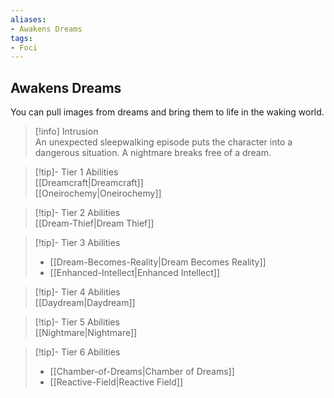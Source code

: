 ```yaml
---
aliases:
- Awakens Dreams
tags:
- Foci
---
```


  
## Awakens Dreams  
You can pull images from dreams and bring them to life in the waking world.  
 >[!info] Intrusion  
>An unexpected sleepwalking episode puts the character into a dangerous situation. A nightmare breaks free of a dream.   

>[!tip]- Tier 1 Abilities  
>[[Dreamcraft|Dreamcraft]]  
>[[Oneirochemy|Oneirochemy]]  

>[!tip]- Tier 2 Abilities  
>[[Dream-Thief|Dream Thief]]  

>[!tip]- Tier 3 Abilities  
>- [[Dream-Becomes-Reality|Dream Becomes Reality]]  
>- [[Enhanced-Intellect|Enhanced Intellect]]  

>[!tip]- Tier 4 Abilities  
>[[Daydream|Daydream]]  

>[!tip]- Tier 5 Abilities  
>[[Nightmare|Nightmare]]  

>[!tip]- Tier 6 Abilities  
>- [[Chamber-of-Dreams|Chamber of Dreams]]  
>- [[Reactive-Field|Reactive Field]]